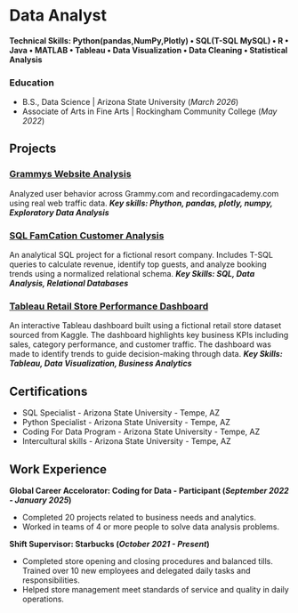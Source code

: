 # Data Analyst 

#### Technical Skills: Python(pandas,NumPy,Plotly) • SQL(T-SQL MySQL) • R • Java • MATLAB • Tableau • Data Visualization • Data Cleaning • Statistical Analysis

### Education 
- B.S., Data Science | Arizona State University (_March 2026_)
- Associate of Arts in Fine Arts | Rockingham Community College (_May 2022_)

## Projects 
### [Grammys Website Analysis](https://github.com/torrip78/grammys-site-analysis)
Analyzed user behavior across Grammy.com and recordingacademy.com using real web traffic data.
***Key skills: Phython, pandas, plotly, numpy, Exploratory Data Analysis***

### [SQL FamCation Customer Analysis](https://github.com/torrip78/SQL-indepth-project/tree/main)
An analytical SQL project for a fictional resort company. Includes T-SQL queries to calculate revenue, identify top guests, and analyze booking trends using a normalized relational schema.
***Key Skills: SQL, Data Analysis, Relational Databases***

### [Tableau Retail Store Performance Dashboard](https://torrip78.github.io/Tableau-retail-store-dashboard/)
An interactive Tableau dashboard built using a fictional retail store dataset sourced from Kaggle. The dashboard highlights key business KPIs including sales, category performance, and customer traffic. The dashboard was made to identify trends to guide decision-making through data. 
***Key Skills: Tableau, Data Visualization, Business Analytics***

## Certifications 
- SQL Specialist - Arizona State University - Tempe, AZ
- Python Specialist - Arizona State University - Tempe, AZ
- Coding For Data Program - Arizona State University - Tempe, AZ
- Intercultural skills - Arizona State University - Tempe, AZ

## Work Experience 
**Global Career Accelorator: Coding for Data - Participant (_September 2022 - January 2025_)**
- Completed 20 projects related to business needs and analytics.
- Worked in teams of 4 or more people to solve data analysis problems.

**Shift Supervisor: Starbucks (_October 2021 - Present_)**
- Completed store opening and closing procedures and balanced tills. Trained over 10 new
employees and delegated daily tasks and responsibilities.
- Helped store management meet standards of service and quality in daily operations.
